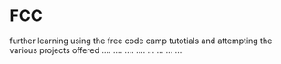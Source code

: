 # FCC
further learning using the free code camp tutotials and attempting the various projects offered
....
....
....
....
...
...
...
...
